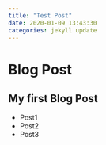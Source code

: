 ```yaml
---
title: "Test Post"
date: 2020-01-09 13:43:30
categories: jekyll update
---
```


# Blog Post
## My first Blog Post
* Post1
* Post2
* Post3
